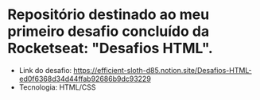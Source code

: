 # Repositório destinado ao meu primeiro desafio concluído da Rocketseat: "Desafios HTML".

* Link do desafio: https://efficient-sloth-d85.notion.site/Desafios-HTML-ed0f6368d34d44ffab92686b9dc93229
* Tecnologia: HTML/CSS
